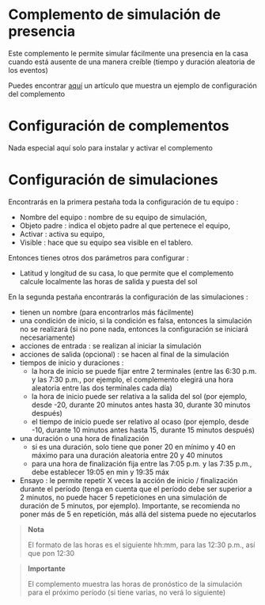 # Complemento de simulación de presencia

Este complemento le permite simular fácilmente una presencia en la casa cuando está ausente de una manera creíble (tiempo y duración aleatoria de los eventos)

Puedes encontrar [aquí](https://blog.jeedom.com/4266-simulation-de-presence/) un artículo que muestra un ejemplo de configuración del complemento

# Configuración de complementos

Nada especial aquí solo para instalar y activar el complemento

# Configuración de simulaciones

Encontrarás en la primera pestaña toda la configuración de tu equipo :

- Nombre del equipo : nombre de su equipo de simulación,
- Objeto padre : indica el objeto padre al que pertenece el equipo,
- Activar : activa su equipo,
- Visible : hace que su equipo sea visible en el tablero.

Entonces tienes otros dos parámetros para configurar :

- Latitud y longitud de su casa, lo que permite que el complemento calcule localmente las horas de salida y puesta del sol

En la segunda pestaña encontrarás la configuración de las simulaciones :

- tienen un nombre (para encontrarlos más fácilmente)
- una condición de inicio, si la condición es falsa, entonces la simulación no se realizará (si no pone nada, entonces la configuración se iniciará necesariamente)
- acciones de entrada : se realizan al iniciar la simulación
- acciones de salida (opcional) : se hacen al final de la simulación
- tiempos de inicio y duraciones :
  - la hora de inicio se puede fijar entre 2 terminales (entre las 6:30 p.m. y las 7:30 p.m., por ejemplo, el complemento elegirá una hora aleatoria entre las dos terminales cada día)
  - la hora de inicio puede ser relativa a la salida del sol (por ejemplo, desde -20, durante 20 minutos antes hasta 30, durante 30 minutos después)
  - el tiempo de inicio puede ser relativo al ocaso (por ejemplo, desde -10, durante 10 minutos antes hasta 15, durante 15 minutos después)
- una duración o una hora de finalización
  - si es una duración, solo tiene que poner 20 en mínimo y 40 en máximo para una duración aleatoria entre 20 y 40 minutos
  - para una hora de finalización fija entre las 7:05 p.m. y las 7:35 p.m., debe establecer 19:05 en min y 19:35 máx
- Ensayo : le permite repetir X veces la acción de inicio / finalización durante el período (tenga en cuenta que el período debe ser superior a 2 minutos, no puede hacer 5 repeticiones en una simulación de duración de 5 minutos, por ejemplo). Importante, se recomienda no poner más de 5 en repetición, más allá del sistema puede no ejecutarlos

>**Nota**
>
> El formato de las horas es el siguiente hh:mm, para las 12:30 p.m., así que pon 12:30

>**Importante**
>
> El complemento muestra las horas de pronóstico de la simulación para el próximo período (si tiene varias, no verá lo siguiente)
